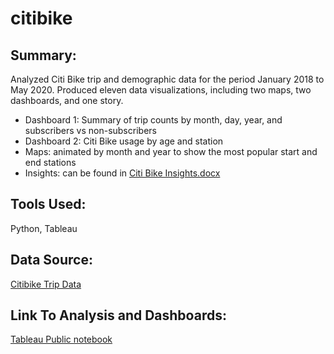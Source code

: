 # citibike

## Summary: 
Analyzed Citi Bike trip and demographic data for the period January 2018 to May 2020. Produced eleven data visualizations, including two maps, two dashboards, and one story. <br>
- Dashboard 1: Summary of trip counts by month, day, year, and subscribers vs non-subscribers
- Dashboard 2: Citi Bike usage by age and station
- Maps: animated by month and year to show the most popular start and end stations<br>
- Insights: can be found in [Citi Bike Insights.docx](https://github.com/VL14/citibike/blob/master/Citi%20Bike%20Insights.docx)
## Tools Used:
Python, Tableau<br>
## Data Source:
[Citibike Trip Data](https://s3.amazonaws.com/tripdata/index.html)

## Link To Analysis and Dashboards:
[Tableau Public notebook](https://public.tableau.com/profile/valerie.lobas#!/vizhome/CitibikeUsageAnalysis/Story1?publish=yes)
